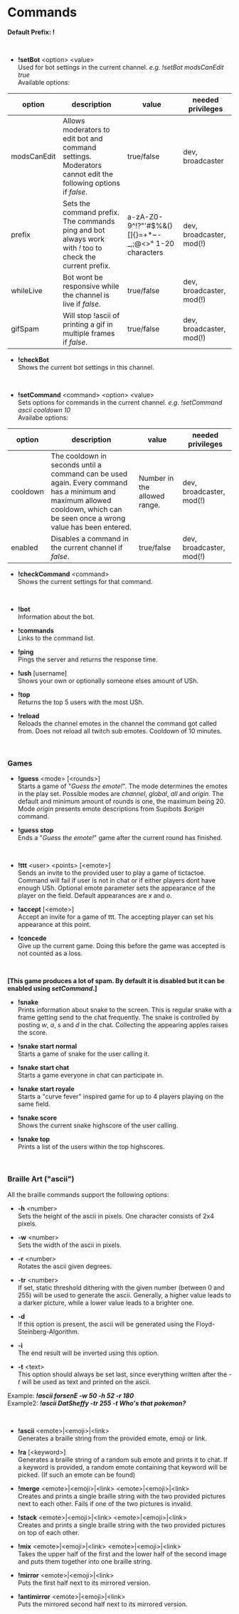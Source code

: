 # Commands
__Default Prefix: !__

<br>

* __!setBot__ \<option\> \<value\>  
Used for bot settings in the current channel. *e.g. !setBot modsCanEdit true*  
Available options:  

| option | description | value | needed privileges |
| -- | -- | -- | -- |
| modsCanEdit | Allows moderators to edit bot and command settings. Moderators cannot edit the following options if *false*. | true/false | dev, broadcaster |
| prefix | Sets the command prefix. The commands ping and bot always work with *!* too to check the current prefix. | a-zA-Z0-9^!?"'#$%&()[]{}=+\*~\-\_,;@<>° 1-20 characters | dev, broadcaster, mod(!)|
| whileLive | Bot wont be responsive while the channel is live if *false*. | true/false | dev, broadcaster, mod(!) |
| gifSpam | Will stop !ascii of printing a gif in multiple frames if *false*. | true/false | dev, broadcaster, mod(!) |  

* __!checkBot__  
Shows the current bot settings in this channel.

<br>

* __!setCommand__ \<command\> \<option\> \<value\>  
Sets options for commands in the current channel. *e.g. !setCommand ascii cooldown 10*  
Availabe options:  

| option | description | value | needed privileges |
| -- | -- | -- | -- |
| cooldown | The cooldown in seconds until a command can be used again. Every command has a minimum and maximum allowed cooldown, which can be seen once a wrong value has been entered. | Number in the allowed range. | dev, broadcaster, mod(!) |
| enabled | Disables a command in the current channel if *false*. | true/false | dev, broadcaster, mod(!) |

* __!checkCommand__ \<command\>  
Shows the current settings for that command.

<br>

* __!bot__  
Information about the bot.
  
* __!commands__  
Links to the command list.

* __!ping__  
Pings the server and returns the response time.

* __!ush__ [username]  
Shows your own or optionally someone elses amount of USh.

* __!top__  
Returns the top 5 users with the most USh.

* __!reload__  
Reloads the channel emotes in the channel the command got called from. Does not reload all twitch sub emotes. Cooldown of 10 minutes.

<br>

### Games

* __!guess__ \<mode\> [\<rounds\>]  
Starts a game of "*Guess the emote!*". The mode determines the emotes in the play set. Possible modes are *channel*, *global*, *all* and *origin*.  The default and minimum amount of rounds is one, the maximum being 20.   
Mode *origin* presents emote descriptions from Supibots *$origin* command. 

* __!guess stop__  
Ends a "*Guess the emote!*" game after the current round has finished.

<br>

* __!ttt__ \<user\> \<points\> [\<emote\>]  
Sends an invite to the provided user to play a game of tictactoe. Command will fail if user is not in chat or if either players dont have enough USh. Optional emote parameter sets the appearance of the player on the field. Default appearances are *x* and *o*.

* __!accept__ [\<emote\>]  
Accept an invite for a game of ttt. The accepting player can set his appearance at this point.

* __!concede__  
Give up the current game. Doing this before the game was accepted is not counted as a loss.

<br>

__[This game produces a lot of spam. By default it is disabled but it can be enabled using *setCommand*.]__
* __!snake__  
Prints information about snake to the screen. This is regular snake with a frame getting send to the chat frequently. The snake is controlled by posting *w*, *a*, *s* and *d* in the chat. Collecting the appearing apples raises the score.

* __!snake start normal__  
Starts a game of snake for the user calling it. 

* __!snake start chat__  
Starts a game everyone in chat can participate in.

* __!snake start royale__  
Starts a "curve fever" inspired game for up to 4 players playing on the same field.

* __!snake score__  
Shows the current snake highscore of the user calling.

* __!snake top__  
Prints a list of the users within the top highscores.

<br>

### Braille Art ("ascii")

All the braille commands support the following options:  

* __-h__ \<number\>  
Sets the height of the ascii in pixels. One character consists of 2x4 pixels.
  
* __-w__ \<number\>  
Sets the width of the ascii in pixels.
 
* __-r__ \<number\>  
Rotates the ascii given degrees.
  
* __-tr__ \<number\>  
If set, static threshold dithering with the given number (between 0 and 255) will be used to generate the ascii. Generally, a higher value leads to a darker picture, while a lower value leads to a brighter one.
  
* __-d__  
If this option is present, the ascii will be generated using the Floyd-Steinberg-Algorithm.

* __-i__  
The end result will be inverted using this option.

* __-t__ \<text\>  
This option should always be set last, since everything written after the *-t* will be used as text and printed on the ascii.

Example: *__!ascii forsenE -w 50 -h 52 -r 180__*  
Example2: *__!ascii DatSheffy -tr 255 -t Who's that pokemon?__*

<br>

* __!ascii__ \<emote\>|\<emoji\>|\<link\>  
Generates a braille string from the provided emote, emoji or link.

* __!ra__ [\<keyword\>]  
Generates a braille string of a random sub emote and prints it to chat. If a keyword is provided, a random emote containing that keyword will be picked. (If such an emote can be found)

* __!merge__ \<emote\>|\<emoji\>|\<link\>  \<emote\>|\<emoji\>|\<link\>    
Creates and prints a single braille string with the two provided pictures next to each other. Fails if one of the two pictures is invalid.

* __!stack__ \<emote\>|\<emoji\>|\<link\>  \<emote\>|\<emoji\>|\<link\>    
Creates and prints a single braille string with the two provided pictures on top of each other.

* __!mix__ \<emote\>|\<emoji\>|\<link\>  \<emote\>|\<emoji\>|\<link\>    
Takes the upper half of the first and the lower half of the second image and puts them together into one braille string.

* __!mirror__ \<emote\>|\<emoji\>|\<link\>    
Puts the first half next to its mirrored version.

* __!antimirror__ \<emote\>|\<emoji\>|\<link\>    
Puts the mirrored second half next to its mirrored version.
